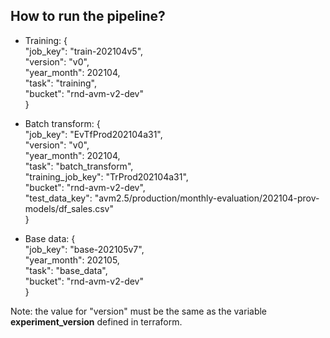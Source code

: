 ## How to run the pipeline?

* Training:
{\
  "job_key": "train-202104v5",\
  "version": "v0",\
  "year_month": 202104,\
  "task": "training",\
  "bucket": "rnd-avm-v2-dev"\
}

* Batch transform:
{\
  "job_key": "EvTfProd202104a31",\
  "version": "v0",\
  "year_month": 202104,\
  "task": "batch_transform",\
  "training_job_key": "TrProd202104a31",\
  "bucket": "rnd-avm-v2-dev",\
  "test_data_key": "avm2.5/production/monthly-evaluation/202104-prov-models/df_sales.csv"\
}

* Base data:
{\
  "job_key": "base-202105v7",\
  "year_month": 202105,\
  "task": "base_data",\
  "bucket": "rnd-avm-v2-dev"\
}

Note: the value for "version" must be the same as the variable **experiment_version** defined in terraform.





